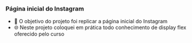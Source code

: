 
### Página inicial do Instagram
- :dart: O objetivo do projeto foi  replicar a página inicial do Instagram  
- :globe_with_meridians: Neste projeto coloquei em prática todo conhecimento de display flex oferecido pelo curso
